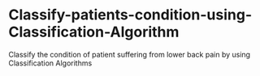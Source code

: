 # Classify-patients-condition-using-Classification-Algorithm
Classify the condition of patient suffering from lower back pain by using Classification Algorithms

